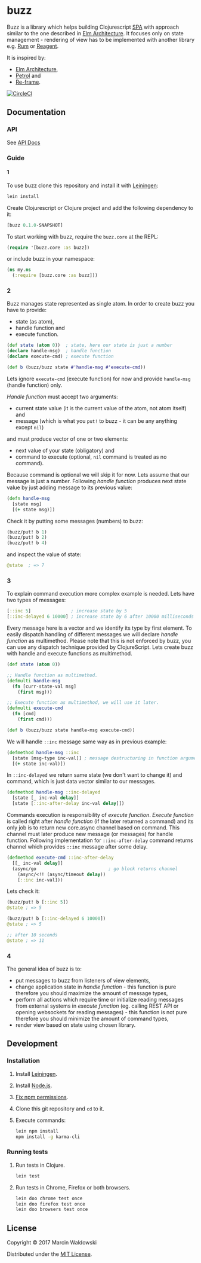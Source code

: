 # buzz

Buzz is a library which helps building Clojurescript [SPA](https://en.wikipedia.org/wiki/Single-page_application) with approach similar to the one described in [Elm Architecture](https://guide.elm-lang.org/architecture/). It focuses only on state management - rendering of view has to be implemented with another library e.g. [Rum](https://github.com/tonsky/rum) or [Reagent](https://github.com/reagent-project/reagent).

It is inspired by:
- [Elm Architecture](https://guide.elm-lang.org/architecture/),
- [Petrol](https://github.com/krisajenkins/petrol) and
- [Re-frame](https://github.com/Day8/re-frame).

[![CircleCI](https://circleci.com/gh/marcinwaldowski/buzz/tree/master.svg?style=shield)](https://circleci.com/gh/marcinwaldowski/buzz/tree/master)

## Documentation

### API

See [API Docs](https://marcinwaldowski.github.io/buzz/)

### Guide

#### 1

To use buzz clone this repository and install it with [Leiningen](https://leiningen.org):

```sh
lein install
```

Create Clojurescript or Clojure project and add the following dependency to it:

```clojure
[buzz 0.1.0-SNAPSHOT]
```

To start working with buzz, require the `buzz.core` at the REPL:

```clojure
(require '[buzz.core :as buzz])
```

or include buzz in your namespace:

```clojure
(ns my.ns
  (:require [buzz.core :as buzz]))
```

### 2

Buzz manages state represented as single atom. In order to create buzz you have to provide:
- state (as atom),
- handle function and
- execute function.

```clojure
(def state (atom 0))  ; state, here our state is just a number
(declare handle-msg)  ; handle function
(declare execute-cmd) ; execute function

(def b (buzz/buzz state #'handle-msg #'execute-cmd))
```

Lets ignore `execute-cmd` (execute function) for now and provide `handle-msg` (handle function) only.

*Handle function* must accept two arguments:
- current state value (it is the current value of the atom, not atom itself) and
- message (which is what you `put!` to buzz - it can be any anything except `nil`)

and must produce vector of one or two elements:

- next value of your state (obligatory) and
- command to execute (optional, `nil` command is treated as no command).

Because command is optional we will skip it for now. Lets assume that our message is just a number. Following *handle function* produces next state value by just adding message to its previous value:

```clojure
(defn handle-msg
  [state msg]
  [(+ state msg)])
```

Check it by putting some messages (numbers) to buzz:

```clojure
(buzz/put! b 1)
(buzz/put! b 2)
(buzz/put! b 4)
```

and inspect the value of state:

```clojure
@state  ; => 7
```

### 3

To explain command execution more complex example is needed. Lets have two types of messages:

```clojure
[::inc 5]               ; increase state by 5
[::inc-delayed 6 10000] ; increase state by 6 after 10000 milliseconds
```

Every message here is a vector and we identify its type by first element. To easily dispatch handling of different messages we will declare *handle function* as multimethod. Please note that this is not enforced by buzz, you can use any dispatch technique provided by ClojureScript. Lets create buzz with handle and execute functions as multimethod.

```clojure
(def state (atom 0))

;; Handle function as multimethod.
(defmulti handle-msg
  (fn [curr-state-val msg]
    (first msg)))

;; Execute function as multimethod, we will use it later.
(defmulti execute-cmd
  (fn [cmd]
    (first cmd)))

(def b (buzz/buzz state handle-msg execute-cmd))
```

We will handle `::inc` message same way as in previous example:

```clojure
(defmethod handle-msg ::inc
  [state [msg-type inc-val]] ; message destructuring in function arguments
  [(+ state inc-val)])
```

In `::inc-delayed` we return same state (we don't want to change it) and command, which is just data vector similar to our messages.

```clojure
(defmethod handle-msg ::inc-delayed
  [state [_ inc-val delay]]
  [state [::inc-after-delay inc-val delay]])
```
Commands execution is responsibility of *execute function*. *Execute function* is called right after *handle function* (if the later returned a command) and its only job is to return new core.async channel based on command. This channel must later produce new message (or messages) for handle function. Following implementation for `::inc-after-delay` command returns channel which provides `::inc` message after some delay.

```clojure
(defmethod execute-cmd ::inc-after-delay
  [[_ inc-val delay]]
  (async/go                           ; go block returns channel
    (async/<!! (async/timeout delay))
    [::inc inc-val]))
```

Lets check it:

```clojure
(buzz/put! b [::inc 5])
@state ; => 5

(buzz/put! b [::inc-delayed 6 10000])
@state ; => 5

;; after 10 seconds
@state ; => 11
```

### 4

The general idea of buzz is to:
- put messages to buzz from listeners of view elements,
- change application state in *handle function* - this function is pure therefore you should maximize the amount of message types,
- perform all actions which require time or initialize reading messages from external systems in *execute function* (eg. calling REST API or opening websockets for reading messages) - this function is not pure therefore you should minimize the amount of command types,
- render view based on state using chosen library.

## Development

### Installation

1. Install [Leiningen](https://leiningen.org/#install).
2. Install [Node.js](https://nodejs.org/en/download/package-manager/).
3. [Fix npm permissions](https://docs.npmjs.com/getting-started/fixing-npm-permissions).
3. Clone this git repository and `cd` to it.
4. Execute commands:

   ```sh
   lein npm install
   npm install -g karma-cli
   ```

### Running tests

1. Run tests in Clojure.

   ```sh
   lein test
   ```

2. Run tests in Chrome, Firefox or both browsers.

   ```sh
   lein doo chrome test once
   lein doo firefox test once
   lein doo browsers test once
   ```

## License

Copyright © 2017 Marcin Waldowski

Distributed under the [MIT License](http://opensource.org/licenses/MIT).
